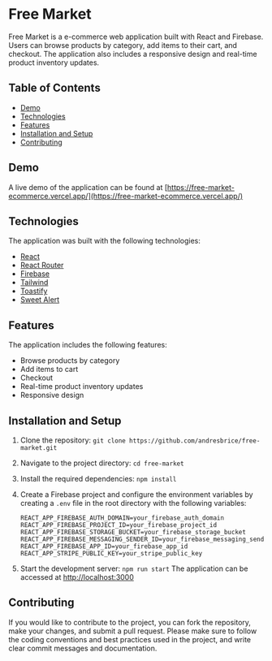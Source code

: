 # Free Market

Free Market is a e-commerce web application built with React and Firebase. Users can browse products by category, add items to their cart, and checkout. The application also includes a responsive design and real-time product inventory updates.

## Table of Contents

- [Demo](#demo)
- [Technologies](#technologies)
- [Features](#features)
- [Installation and Setup](#installation-and-setup)
- [Contributing](#contributing)

## Demo

A live demo of the application can be found at [https://free-market-ecommerce.vercel.app/](https://free-market-ecommerce.vercel.app/)

## Technologies

The application was built with the following technologies:

- [React](https://reactjs.org/)
- [React Router](https://reactrouter.com/)
- [Firebase](https://firebase.google.com/)
- [Tailwind](https://tailwindcss.com/)
- [Toastify](https://fkhadra.github.io/react-toastify/)
- [Sweet Alert](https://sweetalert2.github.io/)

## Features

The application includes the following features:

- Browse products by category
- Add items to cart
- Checkout
- Real-time product inventory updates
- Responsive design

## Installation and Setup

1.  Clone the repository:
    `git clone https://github.com/andresbrice/free-market.git`
2.  Navigate to the project directory:
    `cd free-market`
3.  Install the required dependencies:
    `npm install`

4.  Create a Firebase project and configure the environment variables by creating a `.env` file in the root directory with the following variables:

    ```REACT_APP_FIREBASE_API_KEY=your_firebase_api_key
    REACT_APP_FIREBASE_AUTH_DOMAIN=your_firebase_auth_domain
    REACT_APP_FIREBASE_PROJECT_ID=your_firebase_project_id
    REACT_APP_FIREBASE_STORAGE_BUCKET=your_firebase_storage_bucket
    REACT_APP_FIREBASE_MESSAGING_SENDER_ID=your_firebase_messaging_sender_id
    REACT_APP_FIREBASE_APP_ID=your_firebase_app_id
    REACT_APP_STRIPE_PUBLIC_KEY=your_stripe_public_key
    ```

5.  Start the development server:
    `npm run start`
    The application can be accessed at [http://localhost:3000](http://localhost:3000)

## Contributing

If you would like to contribute to the project, you can fork the repository, make your changes, and submit a pull request. Please make sure to follow the coding conventions and best practices used in the project, and write clear commit messages and documentation.
